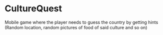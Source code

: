 # CultureQuest
Mobile game where the player needs to guess the country by getting hints (Random location, random pictures of food of said culture and so on)
